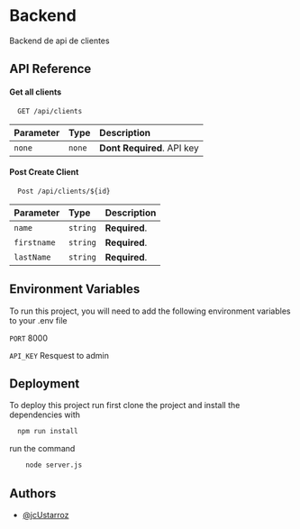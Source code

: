 
# Backend

Backend de api de clientes


## API Reference

#### Get all clients

```http
  GET /api/clients
```

| Parameter | Type     | Description                |
| :-------- | :------- | :------------------------- |
| `none` | `none` | **Dont Required**. API key |

#### Post Create Client

```http
  Post /api/clients/${id}
```

| Parameter | Type     | Description                       |
| :-------- | :------- | :-------------------------------- |
| `name`      | `string` | **Required**.  |
| `firstname`     | `string` | **Required**.  |
| `lastName`      | `string` | **Required**.  |




## Environment Variables

To run this project, you will need to add the following environment variables to your .env file

`PORT` 8000

`API_KEY` Resquest to admin


## Deployment

To deploy this project run
first clone the project and install the dependencies with

```bash
  npm run install 
```

run  the command 
```bash
    node server.js
```




## Authors

- [@jcUstarroz](https://github.com/soujiro27/)


